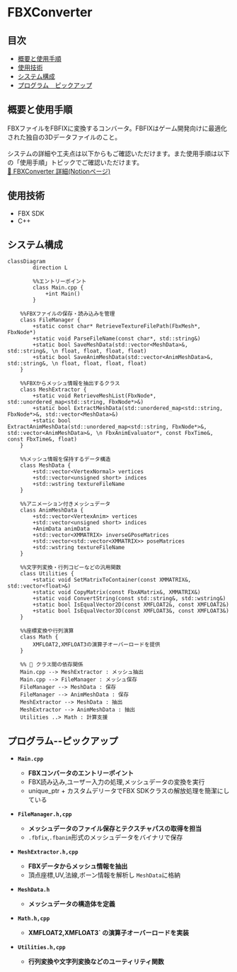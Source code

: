 # FBXConverter

## 目次
- [概要と使用手順](#概要と使用手順)
- [使用技術](#使用技術)
- [システム構成](#システム構成)
- [プログラム　ピックアップ](#プログラム--ピックアップ)

## 概要と使用手順
FBXファイルをFBFIXに変換するコンバータ。FBFIXはゲーム開発向けに最適化された独自の3Dデータファイルのこと。<br><br>
システムの詳細や工夫点は以下からもご確認いただけます。また使用手順は以下の「使用手順」トピックでご確認いただけます。<br>
[🔗 FBXConverter 詳細(Notionページ)](https://picturesque-kayak-ac4.notion.site/FBX-196281634a1680ba9dadc5c617618675?pvs=4)

## 使用技術
- FBX SDK
- C++

## システム構成
``` mermaid
classDiagram
		direction L

		%%エントリーポイント
		class Main.cpp {
			+int Main()
		}

    %%FBXファイルの保存・読み込みを管理
    class FileManager {
        +static const char* RetrieveTextureFilePath(FbxMesh*, FbxNode*)
        +static void ParseFileName(const char*, std::string&)
        +static bool SaveMeshData(std::vector<MeshData>&, std::string&, \n float, float, float, float)
        +static bool SaveAnimMeshData(std::vector<AnimMeshData>&, std::string&, \n float, float, float, float)
    }

    %%FBXからメッシュ情報を抽出するクラス
    class MeshExtractor {
        +static void RetrieveMeshList(FbxNode*, std::unordered_map<std::string, FbxNode*>&)
        +static bool ExtractMeshData(std::unordered_map<std::string, FbxNode*>&, std::vector<MeshData>&)
        +static bool ExtractAnimMeshData(std::unordered_map<std::string, FbxNode*>&, std::vector<AnimMeshData>&, \n FbxAnimEvaluator*, const FbxTime&, const FbxTime&, float)
    }

    %%メッシュ情報を保持するデータ構造
    class MeshData {
        +std::vector<VertexNormal> vertices
        +std::vector<unsigned short> indices
        +std::wstring textureFileName
    }

    %%アニメーション付きメッシュデータ
    class AnimMeshData {
        +std::vector<VertexAnim> vertices
        +std::vector<unsigned short> indices
        +AnimData animData
        +std::vector<XMMATRIX> inverseGPoseMatrices
        +std::vector<std::vector<XMMATRIX>> poseMatrices
        +std::wstring textureFileName
    }

    %%文字列変換・行列コピーなどの汎用関数
    class Utilities {
        +static void SetMatrixToContainer(const XMMATRIX&, std::vector<float>&)
        +static void CopyMatrix(const FbxAMatrix&, XMMATRIX&)
        +static void ConvertString(const std::string&, std::wstring&)
        +static bool IsEqualVector2D(const XMFLOAT2&, const XMFLOAT2&)
        +static bool IsEqualVector3D(const XMFLOAT3&, const XMFLOAT3&)
    }

    %%座標変換や行列演算
    class Math {
        XMFLOAT2,XMFLOAT3の演算子オーバーロードを提供
    }

    %% 🔗 クラス間の依存関係
    Main.cpp --> MeshExtractor : メッシュ抽出
    Main.cpp --> FileManager : メッシュ保存
    FileManager --> MeshData : 保存
    FileManager --> AnimMeshData : 保存
    MeshExtractor --> MeshData : 抽出
    MeshExtractor --> AnimMeshData : 抽出
    Utilities ..> Math : 計算支援
```

## プログラム--ピックアップ
- **`Main.cpp`**<br>
  - **FBXコンバータのエントリーポイント**
  - FBX読み込み,ユーザー入力の処理,メッシュデータの変換を実行
  - unique_ptr + カスタムデリータでFBX SDKクラスの解放処理を簡潔にしている

- **`FileManager.h,cpp`**<br>
  - **メッシュデータのファイル保存とテクスチャパスの取得を担当**
  - `.fbfix`,`.fbanim`形式のメッシュデータをバイナリで保存

- **`MeshExtractor.h,cpp`**<br>
  - **FBXデータからメッシュ情報を抽出**
  - 頂点座標,UV,法線,ボーン情報を解析し `MeshData`に格納

- **`MeshData.h`**<br>
  - **メッシュデータの構造体を定義**

- **`Math.h,cpp`**<br>
  - **XMFLOAT2,XMFLOAT3` の演算子オーバーロードを実装**

- **`Utilities.h,cpp`**<br>
  - **行列変換や文字列変換などのユーティリティ関数**
